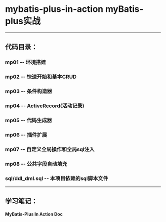 # mybatis-plus-in-action myBatis-plus实战

---
## 代码目录：
### mp01 -- 环境搭建
### mp02 -- 快速开始和基本CRUD
### mp03 -- 条件构造器
### mp04 -- ActiveRecord(活动记录)
### mp05 -- 代码生成器
### mp06 -- 插件扩展
### mp07 -- 自定义全局操作和全局sql注入
### mp08 -- 公共字段自动填充

### sql/ddl_dml.sql -- 本项目依赖的sql脚本文件

--- 
## 学习笔记：
#### MyBatis-Plus In Action Doc